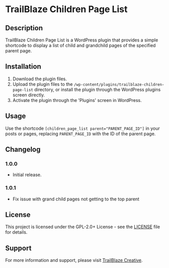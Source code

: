 # TrailBlaze Children Page List

## Description

TrailBlaze Children Page List is a WordPress plugin that provides a simple shortcode to display a list of child and grandchild pages of the specified parent page.

## Installation

1. Download the plugin files.
2. Upload the plugin files to the `/wp-content/plugins/trailblaze-children-page-list` directory, or install the plugin through the WordPress plugins screen directly.
3. Activate the plugin through the 'Plugins' screen in WordPress.

## Usage

Use the shortcode `[children_page_list parent="PARENT_PAGE_ID"]` in your posts or pages, replacing `PARENT_PAGE_ID` with the ID of the parent page.

## Changelog

### 1.0.0
- Initial release.

### 1.0.1
- Fix issue with grand child pages not getting to the top parent

## License

This project is licensed under the GPL-2.0+ License - see the [LICENSE](LICENSE) file for details.

## Support

For more information and support, please visit [TrailBlaze Creative](https://trailblazecreative.com/).
